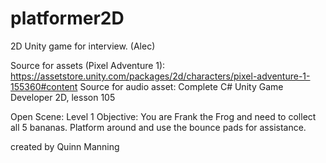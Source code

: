 # platformer2D
2D Unity game for interview. (Alec)

Source for assets (Pixel Adventure 1): https://assetstore.unity.com/packages/2d/characters/pixel-adventure-1-155360#content
Source for audio asset: Complete C# Unity Game Developer 2D, lesson 105

Open Scene: Level 1
Objective: You are Frank the Frog and need to collect all 5 bananas. Platform around and use the bounce pads for assistance.

created by
Quinn Manning
